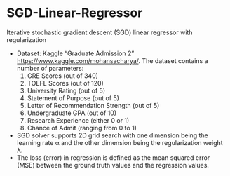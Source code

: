 # SGD-Linear-Regressor
Iterative stochastic gradient descent (SGD) linear regressor with regularization

* Dataset: Kaggle “Graduate Admission 2” https://www.kaggle.com/mohansacharya/. The dataset contains a number of parameters: 
  1. GRE Scores (out of 340)
  2. TOEFL Scores (out of 120)
  3. University Rating (out of 5) 
  4. Statement of Purpose (out of 5)
  5. Letter of Recommendation Strength (out of 5)
  6. Undergraduate GPA (out of 10)
  7. Research Experience (either 0 or 1)
  8. Chance of Admit (ranging from 0 to 1)
* SGD solver supports 2D grid search with one dimension being the learning rate α and the other dimension being the regularization weight λ.
* The loss (error) in regression is defined as the mean squared error (MSE) between the ground truth values and the regression values.
